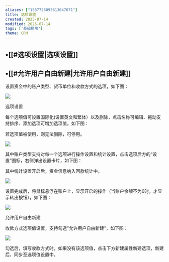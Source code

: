 ```yaml
---
aliases: ["1587726093613647671"]
title: 选项设置
created: 2025-07-14
modified: 2025-07-14
tags: ['基础模块']
theme: CRM
---
```


## •[[#选项设置|选项设置]]

## •[[#允许用户自由新建|允许用户自由新建]]

设置资金中的账户类型、货币单位和收款方式的选项，如下图：

![](https://myhelpdoc.oss-cn-heyuan.aliyuncs.com/mdimages/4e261f2c4f00508a813df5fc057d3bcd.jpg)

选项设置

每个选项值可设置国际化(设置英文和繁体）以及删除，点击名称可编辑、拖动支持排序、添加选项可增加选项值。如下图：

若选项值被使用，则无法删除，可停用。

![](https://myhelpdoc.oss-cn-heyuan.aliyuncs.com/mdimages/be1af36c090760af46bc624a80ef7340.jpg)

其中账户类型支持对每一个选项进行操作设置和统计设置，点击选项后方的“设置”图标，右侧弹出设置卡片，如下图：

其中统计设置开启后，资金信息纳入回款统计中。

![](https://myhelpdoc.oss-cn-heyuan.aliyuncs.com/mdimages/6a186e1257cd42f7f201e11e32e47d1f.jpg)

设置完成后，将鼠标悬浮在账户上，显示开启的操作（当账户余额不为0时，才显示转出按钮），如下图：

![](https://myhelpdoc.oss-cn-heyuan.aliyuncs.com/mdimages/1584431da7f738299e35d8a90ea6b1e7.jpg)

允许用户自由新建

收款方式选项值设置，支持勾选“允许用户自由新建”，如下图：

![](https://myhelpdoc.oss-cn-heyuan.aliyuncs.com/mdimages/b60c90f9d9eb2f05ce8a2790d2ee0ec2.jpg)

勾选后，填写收款方式时，如果没有该选项值，点击下方新建属性新建选项，新建后，同步至选项值设置中。

